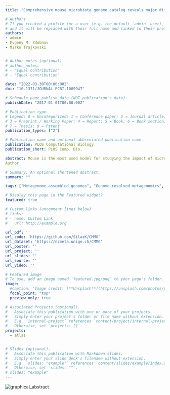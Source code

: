 ```yaml
---
title: "Comprehensive mouse microbiota genome catalog reveals major difference to its human counterpart"

# Authors
# If you created a profile for a user (e.g. the default `admin` user), write the username (folder name) here
# and it will be replaced with their full name and linked to their profile.
authors:
- admin
- Evgeny M. Zdobnov
- Mirko Trajkovski


# Author notes (optional)
# author_notes:
# - "Equal contribution"
# - "Equal contribution"

date: "2022-03-30T00:00:00Z"
doi: "10.1371/JOURNAL.PCBI.1009947"

# Schedule page publish date (NOT publication's date).
publishDate: "2017-01-01T00:00:00Z"

# Publication type.
# Legend: 0 = Uncategorized; 1 = Conference paper; 2 = Journal article;
# 3 = Preprint / Working Paper; 4 = Report; 5 = Book; 6 = Book section;
# 7 = Thesis; 8 = Patent
publication_types: ["2"]

# Publication name and optional abbreviated publication name.
publication: PLOS Computational Biology
publication_short: PLOS Comp. Bio.

abstract: Mouse is the most used model for studying the impact of microbiota on its host, but the rep- ertoire of species from the mouse gut microbiome remains largely unknown. Accordingly, the similarity between human and mouse microbiomes at a low taxonomic level is not clear. We construct a comprehensive mouse microbiota genome (CMMG) catalog by assembling all currently available mouse gut metagenomes and combining them with published refer- ence and metagenome-assembled genomes. The 41’798 genomes cluster into 1’573 spe- cies, of which 78.1% are uncultured, and we discovered 226 new genera, seven new families, and one new order. CMMG enables an unprecedented coverage of the mouse gut microbiome exceeding 86%, increases the mapping rate over four-fold, and allows func- tional microbiota analyses of human and mouse linking them to the driver species. Compar- ing CMMG to microbiota from the unified human gastrointestinal genomes shows an overlap of 62% at the genus but only 10% at the species level, demonstrating that human and mouse gut microbiota are largely distinct. CMMG contains the most comprehensive col- lection of consistently functionally annotated species of the mouse and human microbiome to date, setting the ground for analysis of new and reanalysis of existing datasets at an unprecedented depth.
Author

# Summary. An optional shortened abstract.
summary: ""

tags: ["Metagenome-assembled genomes", "Genome-resolved metagenomics", Metagenomics, Binning, "metagenome-atlas", Virus]

# Display this page in the Featured widget?
featured: true

# Custom links (uncomment lines below)
# links:
# - name: Custom Link
#   url: http://example.org

url_pdf: ''
url_code: 'https://github.com/SilasK/CMMG'
url_dataset: 'https://ezmeta.unige.ch/CMMG'
url_poster: ''
url_project: ''
url_slides: ''
url_source: ''
url_video: ''

# Featured image
# To use, add an image named `featured.jpg/png` to your page's folder.
image:
  #caption: 'Image credit: [**Unsplash**](https://unsplash.com/photos/pLCdAaMFLTE)'
  focal_point: "top"
  preview_only: true

# Associated Projects (optional).
#   Associate this publication with one or more of your projects.
#   Simply enter your project's folder or file name without extension.
#   E.g. `internal-project` references `content/project/internal-project/index.md`.
#   Otherwise, set `projects: []`.
projects:
  - atlas


# Slides (optional).
#   Associate this publication with Markdown slides.
#   Simply enter your slide deck's filename without extension.
#   E.g. `slides: "example"` references `content/slides/example/index.md`.
#   Otherwise, set `slides: ""`.
# slides: "example"
---
```


![graphical_abstract](graphical_abstract.tiff)